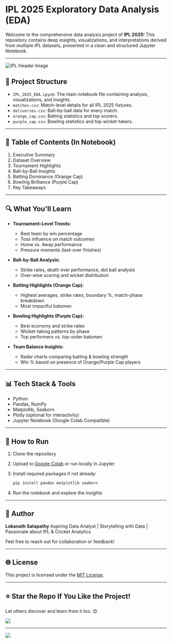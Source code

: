 # IPL 2025 Exploratory Data Analysis (EDA)

Welcome to the comprehensive data analysis project of **IPL 2025**! This repository contains deep insights, visualizations, and interpretations derived from multiple IPL datasets, presented in a clean and structured Jupyter Notebook.

---
![IPL Header Image](https://img.jagranjosh.com/images/2025/February/1322025/IPL-2025-schedule.webp)

## 📁 Project Structure

* `IPL_2025_EDA.ipynb`: The main notebook file containing analysis, visualizations, and insights.
* `matches.csv`: Match-level details for all IPL 2025 fixtures.
* `deliveries.csv`: Ball-by-ball data for every match.
* `orange_cap.csv`: Batting statistics and top scorers.
* `purple_cap.csv`: Bowling statistics and top wicket-takers.

---

## 📌 Table of Contents (In Notebook)

1. Executive Summary
2. Dataset Overview
3. Tournament Highlights
4. Ball-by-Ball Insights
5. Batting Dominance (Orange Cap)
6. Bowling Brilliance (Purple Cap)
7. Key Takeaways

---

## 🔍 What You'll Learn

* **Tournament-Level Trends:**

  * Best team by win percentage
  * Toss influence on match outcomes
  * Home vs. Away performance
  * Pressure moments (last-over finishes)

* **Ball-by-Ball Analysis:**

  * Strike rates, death over performance, dot ball analysis
  * Over-wise scoring and wicket distribution

* **Batting Highlights (Orange Cap):**

  * Highest averages, strike rates, boundary %, match-phase breakdown
  * Most impactful batsmen

* **Bowling Highlights (Purple Cap):**

  * Best economy and strike rates
  * Wicket-taking patterns by phase
  * Top performers vs. top-order batsmen

* **Team Balance Insights:**

  * Radar charts comparing batting & bowling strength
  * Win % based on presence of Orange/Purple Cap players

---

## 📊 Tech Stack & Tools

* Python
* Pandas, NumPy
* Matplotlib, Seaborn
* Plotly (optional for interactivity)
* Jupyter Notebook (Google Colab Compatible)

---

## 🚀 How to Run

1. Clone the repository
2. Upload to [Google Colab](https://colab.research.google.com/) or run locally in Jupyter
3. Install required packages if not already:

   ```bash
   pip install pandas matplotlib seaborn
   ```
4. Run the notebook and explore the insights

---

## 🙌 Author

**Lokanath Satapathy**
Aspiring Data Analyst | Storytelling with Data | Passionate about IPL & Cricket Analytics

Feel free to reach out for collaboration or feedback!

---

## 🌐 License

This project is licensed under the [MIT License](LICENSE).

---

## ⭐ Star the Repo If You Like the Project!

Let others discover and learn from it too. 😊


![](https://quotes-github-readme.vercel.app/api?type=horizontal&theme=radical)

---
[![](https://visitcount.itsvg.in/api?id=klsatapathy&icon=0&color=0)](https://visitcount.itsvg.in)

<!-- Proudly created with GPRM ( https://gprm.itsvg.in ) -->
